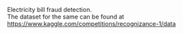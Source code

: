 Electricity bill fraud detection.\
The dataset for the same can be found at https://www.kaggle.com/competitions/recognizance-1/data
